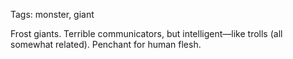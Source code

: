 Tags: monster, giant

Frost giants. Terrible communicators, but intelligent—like trolls (all somewhat related). Penchant for human flesh.